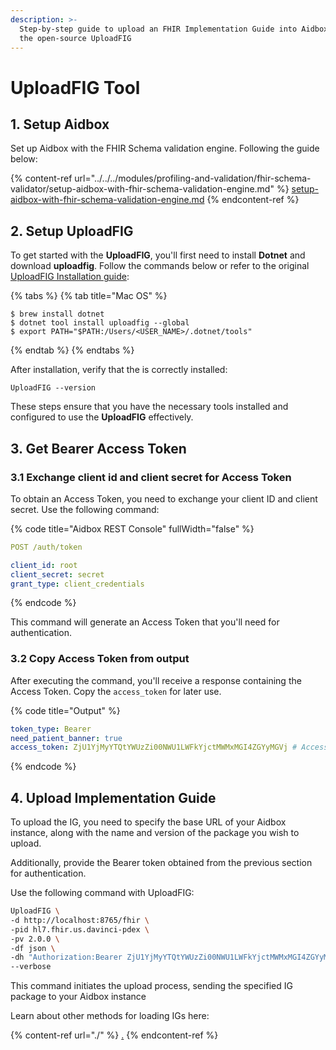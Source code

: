 ```yaml
---
description: >-
  Step-by-step guide to upload an FHIR Implementation Guide into Aidbox using
  the open-source UploadFIG
---
```


# UploadFIG Tool

## 1. Setup Aidbox

Set up Aidbox with the FHIR Schema validation engine. Following the guide below:

{% content-ref url="../../../modules/profiling-and-validation/fhir-schema-validator/setup-aidbox-with-fhir-schema-validation-engine.md" %}
[setup-aidbox-with-fhir-schema-validation-engine.md](../../../modules/profiling-and-validation/fhir-schema-validator/setup-aidbox-with-fhir-schema-validation-engine.md)
{% endcontent-ref %}

## 2. Setup UploadFIG

To get started with the **UploadFIG**, you'll first need to install **Dotnet** and download **uploadfig**. Follow the commands below or refer to the original [UploadFIG Installation guide](https://github.com/brianpos/UploadFIG?tab=readme-ov-file#installation):

{% tabs %}
{% tab title="Mac OS" %}
```
$ brew install dotnet
$ dotnet tool install uploadfig --global
$ export PATH="$PATH:/Users/<USER_NAME>/.dotnet/tools"
```
{% endtab %}
{% endtabs %}

After installation, verify that the is correctly installed:

```
UploadFIG --version
```

These steps ensure that you have the necessary tools installed and configured to use the **UploadFIG** effectively.

## 3. Get Bearer Access Token

### 3.1 Exchange client id and client secret for Access Token

To obtain an Access Token, you need to exchange your client ID and client secret. Use the following command:

{% code title="Aidbox REST Console" fullWidth="false" %}
```yaml
POST /auth/token

client_id: root
client_secret: secret
grant_type: client_credentials
```
{% endcode %}

This command will generate an Access Token that you'll need for authentication.

### 3.2 Copy Access Token from output

After executing the command, you'll receive a response containing the Access Token. Copy the `access_token` for later use.

{% code title="Output" %}
```yaml
token_type: Bearer
need_patient_banner: true
access_token: ZjU1YjMyYTQtYWUzZi00NWU1LWFkYjctMWMxMGI4ZGYyMGVj # Access Token
```
{% endcode %}

## 4. Upload Implementation Guide

To upload the IG, you need to specify the base URL of your Aidbox instance, along with the name and version of the package you wish to upload.

Additionally, provide the Bearer token obtained from the previous section for authentication.

Use the following command with UploadFIG:

```bash
UploadFIG \
-d http://localhost:8765/fhir \
-pid hl7.fhir.us.davinci-pdex \
-pv 2.0.0 \
-df json \
-dh "Authorization:Bearer ZjU1YjMyYTQtYWUzZi00NWU1LWFkYjctMWMxMGI4ZGYyMGVj" \
--verbose
```

This command initiates the upload process, sending the specified IG package to your Aidbox instance

Learn about other methods for loading IGs here:

{% content-ref url="./" %}
[.](./)
{% endcontent-ref %}
